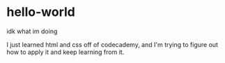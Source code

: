# hello-world
idk what im doing

I just learned html and css off of codecademy, and I'm trying to figure out how to apply it and keep learning from it.
